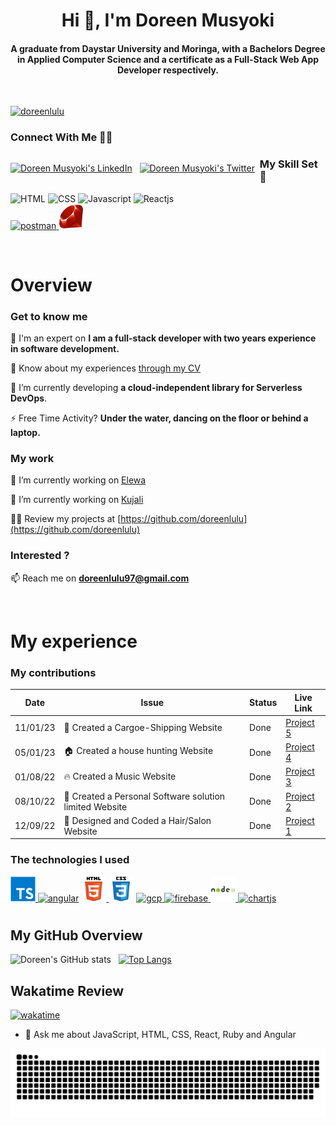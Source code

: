 <!-- 
  Welcome to iTalanta Open Source!
  This repository will act as your home repo for the iTalanta/Moringa open source intern/externship.

  Please fork and update this portfolio page to fit your profile.
-->

<!-- 
  -- SECTION: INTRODUCTION
  -- 
  -->

<h1 align="center">Hi 👋, I'm Doreen Musyoki</h1>
<!-- TODO: Replace with your intro text -->
<!-- Example: Just graduated from Moringa, readyc  to start my first internship experience! -->
<h4 align="center">A graduate from Daystar University and Moringa, with a Bachelors Degree in Applied Computer Science and a certificate as a Full-Stack Web App Developer respectively.</h4>

<br/>

<p align="left"> <a href="https://github.com/doreenlulu?achievement=quickdraw&tab=achievements"><img src="https://github-profile-trophy.vercel.app/?username=doreenlulu" alt="doreenlulu" /></a> </p>

<!-- SOCIALS. TODO: SWAP OUT YOUR URL AND NAME. -->
### Connect With Me 🤝🤝
<p align="left" style="float: left;"> 
  <!-- LinkedIn -->
  <a href="https://www.linkedin.com/in/doreen-lulu-6b4697193/" target="blank"><img src="https://img.shields.io/badge/LinkedIn-0077B5?style=for-the-badge&logo=linkedin&logoColor=white" alt="Doreen Musyoki's LinkedIn" /></a> 
  <span>&nbsp;</span>
  <!-- Twitter -->
  <a href="https://twitter.com/lulu_doreen" target="blank"><img src="https://img.shields.io/badge/Twitter-1DA1F2?style=for-the-badge&logo=twitter&logoColor=white" alt="Doreen Musyoki's Twitter" /></a> 
  <span>&nbsp;</span>

  ### My Skill Set :rocket:
![HTML](https://img.shields.io/badge/html5-%3776AB.svg?style=for-the-badge&logo=html5&logoColor=white&color=E34F26)
![CSS](https://img.shields.io/badge/css3-%1572B6.svg?style=for-the-badge&logo=css3&logoColor=white&color=1572B6)
![Javascript](https://img.shields.io/badge/javscript-%F7DF1E.svg?style=for-the-badge&logo=javascript&logoColor=black&color=F7DF1E)
![Reactjs](https://img.shields.io/badge/react-%7396.svg?style=for-the-badge&logo=react&color=FF2D20)\
<a href="https://postman.com" target="_blank" rel="noreferrer"> <img src="https://www.vectorlogo.zone/logos/getpostman/getpostman-icon.svg" alt="postman" width="40" height="40"/> </a>
<a href="https://www.ruby-lang.org/en/" target="_blank" rel="noreferrer"> <img src="https://raw.githubusercontent.com/devicons/devicon/master/icons/ruby/ruby-original.svg" alt="ruby" width="40" height="40"/> </a>


</p>

<br/>


<!-- 
  -- SECTION: OVERVIEW
  -- 
  -->

<h1>Overview</h1>

### Get to know me

💬 I'm an expert on **I am a full-stack developer with two years experience in software development.**

📄 Know about my experiences [through my CV](Doreen's%20Curriculum%20Vitae.docx)

🌱 I’m currently developing **a cloud-independent library for Serverless DevOps**.

⚡ Free Time Activity? **Under the water, dancing on the floor or behind a laptop.**

### My work

🔭 I’m currently working on [Elewa](https://github.com/italanta/elewa)
<!-- OR -->
🔭 I’m currently working on [Kujali](https://github.com/italanta/kujali)

👨‍💻 Review my projects at [https://github.com/doreenlulu](https://github.com/doreenlulu)

### Interested ?

📫 Reach me on **doreenlulu97@gmail.com**

<br />

<!-- 
  -- SECTION: MY EXPERIENCE
  -- 
  -->
  <h1>My experience</h1>
  
### My contributions

| Date     	| Issue 	| Status 	| Live Link 	|
|----------	|-------	|--------	|------	|
| 11/01/23 	| 🚚 Created a Cargoe-Shipping Website | Done | [Project 5](http://35.172.230.181:8000) |
| 05/01/23 	| 🏠 Created a house hunting Website | Done | [Project 4](http://35.172.230.181:8000) |
| 01/08/22 	| 🔥 Created a Music Website | Done | [Project 3](https://limce-freedom.netlify.app) |
| 08/10/22 	| 🎨 Created a Personal Software solution limited Website | Done | [Project 2](https://sunny-parfait-65ea65.netlify.app) |
| 12/09/22 	| 💄 Designed and Coded a Hair/Salon Website | Done | [Project 1](https://doreenlulu.github.io/hair-refinery-salon/) |



### The technologies I used

<p style="margin-top:10px"> <a href="https://www.typescriptlang.org/" target="_blank" rel="noreferrer"> <img src="https://raw.githubusercontent.com/devicons/devicon/master/icons/typescript/typescript-original.svg" alt="typescript" width="40" height="40"/> </a><a href="https://angular.io" target="_blank" rel="noreferrer"> <img src="https://angular.io/assets/images/logos/angular/angular.svg" alt="angular" width="40" height="40"/></a> <a href="https://www.w3.org/html/" target="_blank" rel="noreferrer"> <img src="https://raw.githubusercontent.com/devicons/devicon/master/icons/html5/html5-original-wordmark.svg" alt="html5" width="40" height="40"/> </a>  <a href="https://www.w3schools.com/css/" target="_blank" rel="noreferrer"> <img src="https://raw.githubusercontent.com/devicons/devicon/master/icons/css3/css3-original-wordmark.svg" alt="css3" width="40" height="40"/></a>  <a href="https://cloud.google.com" target="_blank" rel="noreferrer"> <img src="https://www.vectorlogo.zone/logos/google_cloud/google_cloud-icon.svg" alt="gcp" width="40" height="40"/> </a>  <a href="https://firebase.google.com/" target="_blank" rel="noreferrer"> <img src="https://www.vectorlogo.zone/logos/firebase/firebase-icon.svg" alt="firebase" width="40" height="40"/></a><a href="https://nodejs.org" target="_blank" rel="noreferrer"> <img src="https://raw.githubusercontent.com/devicons/devicon/master/icons/nodejs/nodejs-original-wordmark.svg" alt="nodejs" width="40" height="40"/> </a> <a href="https://www.chartjs.org" target="_blank" rel="noreferrer"> <img src="https://www.chartjs.org/media/logo-title.svg" alt="chartjs" width="40" height="40"/></a> </p>

<!-- END: EXPERIENCE I -->

<!-- Section: GITHUB OVERVIEW -->
#

<h2 align="left">My GitHub Overview</h2>

![Doreen's GitHub stats](https://github-readme-stats.vercel.app/api?username=doreenlulu&show_icons=true&theme=tokyonight)
 <span>&nbsp;</span>
[![Top Langs](https://github-readme-stats.vercel.app/api/top-langs/?username=doreenlulu&layout=compact)](https://github.com/doreenlulu/github-readme-stats)


## Wakatime Review
[![wakatime](https://wakatime.com/badge/user/b9dd78f7-1a08-4d65-8481-49bbad6a40a0.svg)](https://wakatime.com/@b9dd78f7-1a08-4d65-8481-49bbad6a40a0)
- 💬 Ask me about JavaScript, HTML, CSS, React, Ruby and Angular

![Snake animation](https://github.com/doreenlulu/doreenlulu/blob/output/github-contribution-grid-snake.svg)
<!-- END -->
